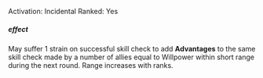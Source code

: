 Activation: Incidental
Ranked: Yes
##### effect
May suffer 1 strain on successful skill check
to add **Advantages** to the same skill check made by a
number of allies equal to Willpower within
short range during the next round. Range
increases with ranks.
